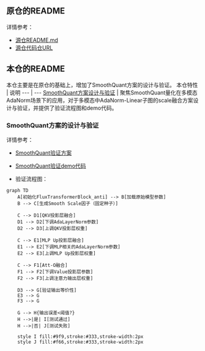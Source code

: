 
## 原仓的README

详情参考：
 - [源仓README.md](README-0.md)
 - [源仓代码仓URL](https://modelers.cn/models/MindIE/FLUX.1-dev)


## 本仓的README

本仓主要是在原仓的基础上，增加了SmoothQuant方案的设计与验证。
本仓特性 | 说明
--- | ---
[SmoothQuant方案设计与验证](tests/test_anti_smooth/SmoothQuantInFlux.html) | 聚焦SmoothQuant量化在多模态AdaNorm场景下的应用，对于多模态中AdaNorm-Linear子图的scale融合方案设计与验证，并提供了验证流程图和demo代码。


### SmoothQuant方案的设计与验证

详情参考：
- [SmoothQuant验证方案](tests/test_anti_smooth/SmoothQuantInFlux.html)
- [SmoothQuant验证demo代码](tests/test_anti_smooth/test_flux_double_anti.py)

- 验证流程图：


```mermaid
graph TD
    A[初始化FluxTransformerBlock_anti] --> B[加载原始模型参数]
    B --> C[生成Smooth Scale因子（固定种子）]
    
    C --> D1[QKV投影层融合]
    D1 --> D2[下调AdaLayerNorm参数]
    D2 --> D3[上调QKV投影层权重]
    
    C --> E1[MLP Up投影层融合]
    E1 --> E2[下调MLP相关的AdaLayerNorm参数]
    E2 --> E3[上调MLP Up投影层权重]
    
    C --> F1[Att-O融合]
    F1 --> F2[下调Value投影层参数]
    F2 --> F3[上调注意力输出层权重]
    
    D3 --> G[验证输出等价性]
    E3 --> G
    F3 --> G
    
    G --> H{输出误差<阈值?}
    H -->|是| I[测试通过]
    H -->|否| J[测试失败]
    
    style I fill:#9f9,stroke:#333,stroke-width:2px
    style J fill:#f66,stroke:#333,stroke-width:2px
```
